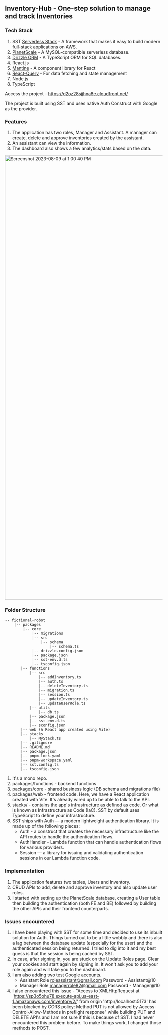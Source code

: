 ## Inventory-Hub - One-step solution to manage and track Inventories

### Tech Stack
1. SST [Serverless Stack](https://sst.dev/) - A framework that makes it easy to build modern full-stack applications on AWS.
2. [PlanetScale](https://planetscale.com/) - A MySQL-compatible serverless database.
3. [Drizzle ORM](https://orm.drizzle.team/) - A TypeScript ORM for SQL databases.
4. React.js
5. [Mantine](https://mantine.dev/) - A component library for React
6. [React-Query](https://tanstack.com/query/latest/) - For data fetching and state management
7. Node.js
8. TypeScript

Access the project - https://d2oz28sjjhna8e.cloudfront.net/

The project is built using SST and uses native Auth Construct with Google as the provider.

### Features
1. The application has two roles, Manager and Assistant. A manager can create, delete and approve inventories created by the assistant.
2. An assistant can view the information.
3. The dashboard also shows a few analytics/stats based on the data.
<img width="1420" alt="Screenshot 2023-08-09 at 1 00 40 PM" src="https://github.com/swarna1001/fictional-robot/assets/66565400/a1a45a51-73fa-43bd-a5e4-a6130dab1844">

### Folder Structure

```
-- fictional-robot
    |-- packages
        |-- core
            |-- migrations
            |-- src
                |-- schema
                    |-- schema.ts
            |-- drizzle.config.json
            |-- package.json
            |-- sst-env.d.ts
            |-- tsconfig.json
       |-- functions
           |-- src
               |-- addInventory.ts
               |-- auth.ts
               |-- deleteInventory.ts
               |-- migration.ts
               |-- session.ts
               |-- updateInventory.ts
               |-- updateUserRole.ts
           |-- utils
               |-- db.ts
           |-- package.json
           |-- sst-env.d.ts
           |-- sconfig.json
       |-- web (A React app created using Vite)
       |-- stacks
           |-- MyStack.ts
       |-- .gitignore
       |-- README.md
       |-- package.json
       |-- pnpm-lock.yaml
       |-- pnpm-workspace.yaml
       |-- sst.config.ts
       |-- tsconfig.json  
```
1. It's a mono repo.
2. packages/functions - backend functions
3. packages/core - shared business logic (DB schema and migrations file)
4. packages/web - frontend code. Here, we have a React application created with Vite. It's already wired up to be able to talk to the API.
5. stacks/ - contains the app's infrastructure as defined as code. Or what is known as Infrastructure as Code (IaC). SST by default uses TypeScript to define your infrastructure.
6. SST ships with Auth — a modern lightweight authentication library. It is made up of the following pieces:
   - Auth - a construct that creates the necessary infrastructure like the API routes to handle the authentication flows.
   - AuthHandler -  Lambda function that can handle authentication flows for various providers. 
   - Session — a library for issuing and validating authentication sessions in our Lambda function code.

### Implementation
1. The application features two tables, Users and Inventory.
2. CRUD APIs to add, delete and approve inventory and also update user roles.
3. I started with setting up the PlanetScale database, creating a User table then building the authentication (both FE and BE) followed by building the other APIs and their frontend counterparts.

### Issues encountered
1. I have been playing with SST for some time and decided to use its inbuilt solution for Auth. Things turned out to be a little wobbly and there is also a lag between the database update (especially for the user) and the authenticated session being returned. I tried to dig into it and my best guess is that the session is being cached by SST.
2. In case, after signing in, you are stuck on the Update Roles page. Clear your cookies and start again by signing in. It won't ask you to add your role again and will take you to the dashboard.
3. I am also adding two test Google accounts.
   - Assistant Role
     roleassistant@gmail.com
     Password - Assistant@10
   - Manager Role
     managerrole82@gmail.com
     Password - Manager@10
4. I also encountered this issue - "Access to XMLHttpRequest at 'https://sp3o5ohu78.execute-api.us-east-1.amazonaws.com/inventory/2/' from origin 'http://localhost:5173' has been blocked by CORS policy: Method PUT is not allowed by Access-Control-Allow-Methods in preflight response" while building PUT and DELETE API's and I am not sure if this is because of SST. I had never encountered this problem before. To make things work, I changed those methods to POST.

